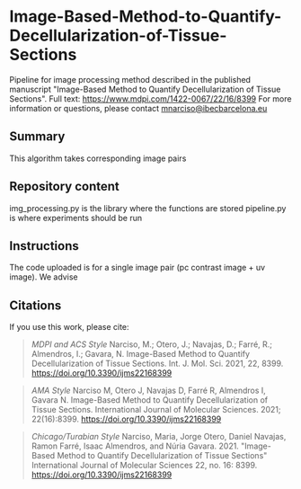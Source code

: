 # Image-Based-Method-to-Quantify-Decellularization-of-Tissue-Sections
Pipeline for image processing method described in the published manuscript "Image-Based Method to Quantify Decellularization of Tissue Sections". 
Full text: https://www.mdpi.com/1422-0067/22/16/8399
For more information or questions, please contact mnarciso@ibecbarcelona.eu

## Summary
This algorithm takes corresponding image pairs 

## Repository content
img_processing.py is the library where the functions are stored 
pipeline.py is where experiments should be run

## Instructions 
The code uploaded is for a single image pair (pc contrast image + uv image). 
We advise 


## Citations
If you use this work, please cite:

>*MDPI and ACS Style*
>Narciso, M.; Otero, J.; Navajas, D.; Farré, R.; Almendros, I.; Gavara, N. Image-Based Method to Quantify Decellularization of Tissue Sections. Int. J. Mol. Sci. 2021, 22, 8399. https://doi.org/10.3390/ijms22168399

>*AMA Style*
>Narciso M, Otero J, Navajas D, Farré R, Almendros I, Gavara N. Image-Based Method to Quantify Decellularization of Tissue Sections. International Journal of Molecular Sciences. 2021; 22(16):8399. https://doi.org/10.3390/ijms22168399

>*Chicago/Turabian Style*
>Narciso, Maria, Jorge Otero, Daniel Navajas, Ramon Farré, Isaac Almendros, and Núria Gavara. 2021. "Image-Based Method to Quantify Decellularization of Tissue Sections" International Journal of Molecular Sciences 22, no. 16: 8399. https://doi.org/10.3390/ijms22168399 
